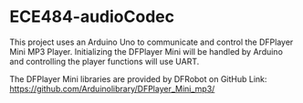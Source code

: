 # ECE484-audioCodec

This project uses an Arduino Uno to communicate and control the DFPlayer Mini MP3 Player.
Initializing the DFPlayer Mini will be handled by Arduino and controlling the player functions will use UART.

The DFPlayer Mini libraries are provided by DFRobot on GitHub
Link: https://github.com/Arduinolibrary/DFPlayer_Mini_mp3/
